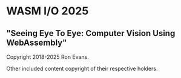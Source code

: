 # WASM I/O 2025

## "Seeing Eye To Eye: Computer Vision Using WebAssembly"

Copyright 2018-2025 Ron Evans.

Other included content copyright of their respective holders.
